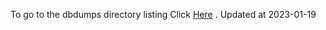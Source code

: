 To go to the dbdumps directory listing Click [Here](https://ipfs.io/ipfs/bafkreigv5sjxtnskua7x7chat3ap3cwsodpea7ymdc43wxr3y5tgfyeppe) . Updated at 2023-01-19